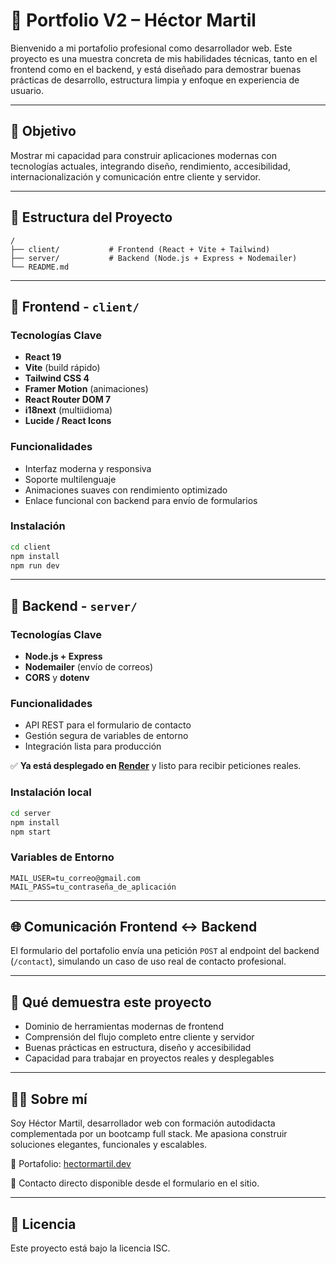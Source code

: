 # 💼 Portfolio V2 – Héctor Martil

Bienvenido a mi portafolio profesional como desarrollador web. Este proyecto es una muestra concreta de mis habilidades técnicas, tanto en el frontend como en el backend, y está diseñado para demostrar buenas prácticas de desarrollo, estructura limpia y enfoque en experiencia de usuario.

---

## 📌 Objetivo

Mostrar mi capacidad para construir aplicaciones modernas con tecnologías actuales, integrando diseño, rendimiento, accesibilidad, internacionalización y comunicación entre cliente y servidor.

---

## 🧩 Estructura del Proyecto

```
/
├── client/           # Frontend (React + Vite + Tailwind)
├── server/           # Backend (Node.js + Express + Nodemailer)
└── README.md
```

---

## 🚀 Frontend - `client/`

### Tecnologías Clave

- **React 19**
- **Vite** (build rápido)
- **Tailwind CSS 4**
- **Framer Motion** (animaciones)
- **React Router DOM 7**
- **i18next** (multiidioma)
- **Lucide / React Icons**

### Funcionalidades

- Interfaz moderna y responsiva
- Soporte multilenguaje
- Animaciones suaves con rendimiento optimizado
- Enlace funcional con backend para envío de formularios

### Instalación

```bash
cd client
npm install
npm run dev
```

---

## 📡 Backend - `server/`

### Tecnologías Clave

- **Node.js + Express**
- **Nodemailer** (envío de correos)
- **CORS** y **dotenv**

### Funcionalidades

- API REST para el formulario de contacto
- Gestión segura de variables de entorno
- Integración lista para producción

✅ **Ya está desplegado en [Render](https://render.com)** y listo para recibir peticiones reales.

### Instalación local

```bash
cd server
npm install
npm start
```

### Variables de Entorno

```env
MAIL_USER=tu_correo@gmail.com
MAIL_PASS=tu_contraseña_de_aplicación
```

---

## 🌐 Comunicación Frontend ↔ Backend

El formulario del portafolio envía una petición `POST` al endpoint del backend (`/contact`), simulando un caso de uso real de contacto profesional.

---

## 🧠 Qué demuestra este proyecto

- Dominio de herramientas modernas de frontend
- Comprensión del flujo completo entre cliente y servidor
- Buenas prácticas en estructura, diseño y accesibilidad
- Capacidad para trabajar en proyectos reales y desplegables

---

## 👨‍💻 Sobre mí

Soy Héctor Martil, desarrollador web con formación autodidacta complementada por un bootcamp full stack. Me apasiona construir soluciones elegantes, funcionales y escalables.

📎 Portafolio: [hectormartil.dev](https://www.hectormartil.dev)

📧 Contacto directo disponible desde el formulario en el sitio.

---

## 📃 Licencia

Este proyecto está bajo la licencia ISC.
